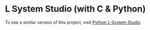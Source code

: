 # L System Studio (with C & Python)

To see a similar version of this project, visit [Python L-System Studio](https://github.com/hunterpope03/python-l-system-studio)
